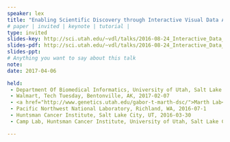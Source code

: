 ```yaml
---
speaker: lex
title: "Enabling Scientific Discovery through Interactive Visual Data Analysis"
# paper | invited | keynote | tutorial |
type: invited
slides-key: http://sci.utah.edu/~vdl/talks/2016-08-24_Interactive_Data_Analysis.key
slides-pdf: http://sci.utah.edu/~vdl/talks/2016-08-24_Interactive_Data_Analysis.pdf
slides-ppt:
# Anything you want to say about this talk
note:
date: 2017-04-06

held:  
 - Department Of Biomedical Informatics, University of Utah, Salt Lake City, UT, 2017-04-06
 - Walmart, Tech Tuesday, Bentonville, AK, 2017-02-07
 - <a href="http://www.genetics.utah.edu/gabor-t-marth-dsc/">Marth Lab</a>, Department of Human Genetics, University of Utah, Salt Lake City, UT, 2016-08-25
 - Pacific Northwest National Laboratory, Richland, WA, 2016-07-1
 - Huntsman Cancer Institute, Salt Lake City, UT, 2016-03-30
 - Camp Lab, Huntsman Cancer Institute, University of Utah, Salt Lake City, UT, 2015-11-23

---
```






